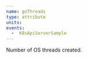 ```yaml
---
name: goThreads
type: attribute
units:
events:
  -  K8sApiServerSample
---
```


Number of OS threads created.